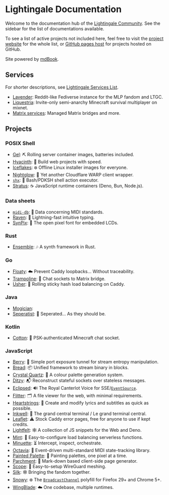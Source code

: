 # Lightingale Documentation
Welcome to the documentation hub of the [Lightingale Community](https://ltgc.cc/). See the sidebar for the list of documentations available.

To see a list of active projects not included here, feel free to visit the [project website](https://ltgc.cc/project/) for the whole list, or [GitHub pages host](https://gh.ltgc.cc/) for projects hosted on GitHub.

Site powered by [mdBook](https://github.com/rust-lang/mdBook).

## Services
For shorter descriptions, see [Lightingale Services List](https://ltgc.cc/service/).

* [Lavender](/lavender/): Reddit-like Fediverse instance for the MLP fandom and LTGC.
* [Liquestria](/liquestria/): Invite-only semi-anarchy Minecraft survival multiplayer on mixnet.
* [Matrix services](/matrix/): Managed Matrix bridges and more.

## Projects
### POSIX Shell
* [Gel](/gel/): ⛏ Rolling server container images, batteries included.
* [Hyacinth](/hyacinth/): 💨 Build web projects with speed.
* [Iceflakes](/iceflakes/): ❄️ Offline Linux installer images for everyone.
* [Nightglow](/nightglow/): 🌙 Yet another Cloudflare WARP client wrapper.
* [`shx`](/shx/): 📜 Bash/PDKSH shell action executor.
* [Stratus](/stratus/): ☕️ JavaScript runtime containers (Deno, Bun, Node.js).

### Data sheets
* [`midi-db`](/midi-db/): 🎹 Data concerning MIDI standards.
* [Raven](/raven/): 💨 Lightning-fast intuitive typing.
* [SynPix](/synpix/): 👾 The open pixel font for embedded LCDs.

### Rust
* [Ensemble](/ensemble/): 🎶 A synth framework in Rust.

### Go
* [Floaty](/floaty/): ☁️ Prevent Caddy loopbacks... Without traceability.
* [Trampoline](/trampoline/): 🥁 Chat sockets to Matrix bridge.
* [Usher](/usher/): 🚸 Rolling sticky hash load balancing on Caddy.

### Java
* [Mogician](/mogician/): 
* [Seperatist](/seperatist/): 🔨 Seperated... As they should be.

### Kotlin
* [Cotton](/cotton/): 💬 PSK-authenticated Minecraft chat socket.

### JavaScript
* [Berry](/berry/): 🍇 Simple port exposure tunnel for stream entropy manipulation.
* [Bread](/bread/): 📦 Unified framework to stream binary in blocks.
* [Crystal Quartz](/quartz/): 🎨 A colour palette generation system.
* [Ditzy](/ditzy/): 📬 Reconstruct stateful sockets over stateless messages.
* [Eclipsed](/eclipsed/): 🔊 The Royal Canterlot Voice for SSE/[`EventSource`](https://developer.mozilla.org/en-US/docs/Web/API/EventSource).
* [Flitter](/flitter/): 🗂 A file viewer for the web, with minimal requirements.
* [Heartstrings](/heartstrings/): 📑 Create and modify lyrics and subtitles as quick as possible.
* [Inkwell](/inkwell/): 📒 The grand central terminal / Le grand terminal central.
* [Leaflet](/leaflet/): ⚠️ Stock Caddy error pages, free for anyone to use if kept credits.
* [Lightfelt](/lightfelt/): 🕸 A collection of JS snippets for the Web and Deno.
* [Mint](/mint/): 🌱 Easy-to-configure load balancing serverless functions.
* [Minuette](/minuette/): ⏳ Intercept, inspect, orchestrate.
* [Octavia](/octavia/): 🎻 Event-driven multi-standard MIDI state-tracking library.
* [Painted Palette](/painted/): 🎨 Painting palettes, one pixel at a time.
* [Parchment](/parchment/): 📃 Mark-down based client-side page generator.
* [Scope](/scope/): 🔭 Easy-to-setup WireGuard meshing.
* [Silk](/silk/): 🕸 Bringing the fandom together.
* [Snowy](/snowy/): ❄️ The [`BroadcastChannel`](https://developer.mozilla.org/en-US/docs/Web/API/BroadcastChannel) polyfill for Firefox 29+ and Chrome 5+.
* [WingBlade](/wingblade/): ☁️ One codebase, multiple runtimes.